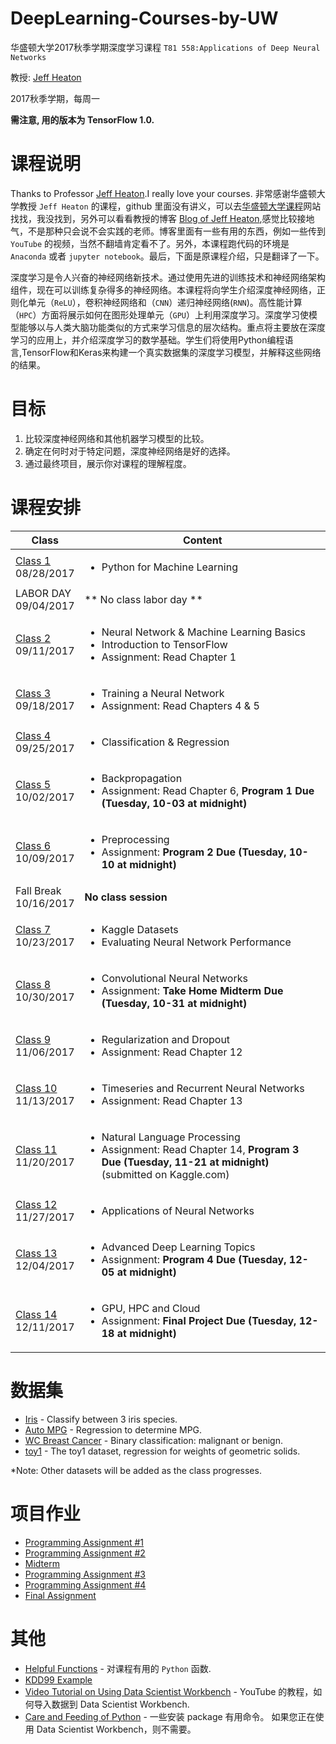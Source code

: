 # DeepLearning-Courses-by-UW
华盛顿大学2017秋季学期深度学习课程 `T81 558:Applications of Deep Neural Networks` 

教授: [Jeff Heaton](https://sites.wustl.edu/jeffheaton/)

2017秋季学期，每周一

**需注意, 用的版本为 TensorFlow 1.0.**

# 课程说明

Thanks to Professor [Jeff Heaton](https://sites.wustl.edu/jeffheaton/).I really love your courses.
非常感谢华盛顿大学教授 `Jeff Heaton` 的课程，github 里面没有讲义，可以去[华盛顿大学课程](https://sites.wustl.edu/jeffheaton/t81-558)网站找找，我没找到，另外可以看看教授的博客 [Blog of Jeff Heaton](http://www.heatonresearch.com/jeff/),感觉比较接地气，不是那种只会说不会实践的老师。博客里面有一些有用的东西，例如一些传到 `YouTube` 的视频，当然不翻墙肯定看不了。另外，本课程跑代码的环境是 `Anaconda` 或者 `jupyter notebook`。最后，下面是原课程介绍，只是翻译了一下。

深度学习是令人兴奋的神经网络新技术。通过使用先进的训练技术和神经网络架构组件，现在可以训练复杂得多的神经网络。本课程将向学生介绍深度神经网络，正则化单元（`ReLU`），卷积神经网络和（`CNN`）递归神经网络(`RNN`)。高性能计算（`HPC`）方面将展示如何在图形处理单元（`GPU`）上利用深度学习。深度学习使模型能够以与人类大脑功能类似的方式来学习信息的层次结构。重点将主要放在深度学习的应用上，并介绍深度学习的数学基础。学生们将使用Python编程语言,TensorFlow和Keras来构建一个真实数据集的深度学习模型，并解释这些网络的结果。

# 目标
1. 比较深度神经网络和其他机器学习模型的比较。
2. 确定在何时对于特定问题，深度神经网络是好的选择。
3. 通过最终项目，展示你对课程的理解程度。

# 课程安排

Class|Content
---|---
[Class 1](https://github.com/youngxiao/DeepLearning-Courses-by-UW/blob/master/t81_558_class1_intro_python.ipynb)<br>08/28/2017 | <ul><li>Python for Machine Learning</ul>
LABOR DAY<br>09/04/2017 | ** No class labor day **
[Class 2](https://github.com/youngxiao/DeepLearning-Courses-by-UW/blob/master/t81_558_class2_tensor_flow.ipynb)<br>09/11/2017 | <ul><li>Neural Network & Machine Learning Basics<li>Introduction to TensorFlow<li>Assignment: Read Chapter 1</ul>
[Class 3](https://github.com/youngxiao/DeepLearning-Courses-by-UW/blob/master/t81_558_class3_training.ipynb)<br>09/18/2017 | <ul><li>Training a Neural Network<li>Assignment: Read Chapters 4 & 5</ul>
[Class 4](https://github.com/youngxiao/DeepLearning-Courses-by-UW/blob/master/t81_558_class4_class_reg.ipynb)<br>09/25/2017 | <ul><li>Classification & Regression</ul>
[Class 5](https://github.com/youngxiao/DeepLearning-Courses-by-UW/blob/master/t81_558_class5_backpropagation.ipynb)<br>10/02/2017 | <ul><li>Backpropagation<li>Assignment: Read Chapter 6, <b>Program 1 Due (Tuesday, 10-03 at midnight)</b></ul>
[Class 6](https://github.com/youngxiao/DeepLearning-Courses-by-UW/blob/master/t81_558_class6_preprocessing.ipynb)<br>10/09/2017 | <ul><li>Preprocessing<li>Assignment: <b>Program 2 Due (Tuesday, 10-10 at midnight)</b></ul>
Fall Break<br>10/16/2017 | **No class session**
[Class 7](https://github.com/youngxiao/DeepLearning-Courses-by-UW/blob/master/t81_558_class7_kaggle.ipynb)<br>10/23/2017 | <ul><li>Kaggle Datasets<li>Evaluating Neural Network Performance</ul>
[Class 8](https://github.com/youngxiao/DeepLearning-Courses-by-UW/blob/master/t81_558_class8_cnn.ipynb)<br>10/30/2017 | <ul><li>Convolutional Neural Networks<li>Assignment: <b>Take Home Midterm Due (Tuesday, 10-31 at midnight)</b></ul>
[Class 9](https://github.com/youngxiao/DeepLearning-Courses-by-UW/blob/master/t81_558_class9_regularization.ipynb)<br>11/06/2017 | <ul><li>Regularization and Dropout<li>Assignment: Read Chapter 12</ul>
[Class 10](https://github.com/youngxiao/DeepLearning-Courses-by-UW/blob/master/t81_558_class10_lstm.ipynb)<br>11/13/2017 | <ul><li>Timeseries and Recurrent Neural Networks<li>Assignment: Read Chapter 13</ul>
[Class 11](https://github.com/youngxiao/DeepLearning-Courses-by-UW/blob/master/t81_558_class11_nlp.ipynb)<br>11/20/2017 | <ul><li>Natural Language Processing<li>Assignment: Read Chapter 14, <b>Program 3 Due (Tuesday, 11-21 at midnight)</b> (submitted on Kaggle.com)</b></ul>
[Class 12](https://github.com/youngxiao/DeepLearning-Courses-by-UW/blob/master/t81_558_class12_app.ipynb)<br>11/27/2017 | <ul><li>Applications of Neural Networks </ul>
[Class 13](https://github.com/youngxiao/DeepLearning-Courses-by-UW/blob/master/t81_558_class13_other.ipynb)<br>12/04/2017 | <ul><li>Advanced Deep Learning Topics<li>Assignment: <b>Program 4 Due (Tuesday, 12-05 at midnight)</b></ul>
[Class 14](https://github.com/youngxiao/DeepLearning-Courses-by-UW/blob/master/t81_558_class14_aws.ipynb)<br>12/11/2017 | <ul><li>GPU, HPC and Cloud<li>Assignment: <b>Final Project Due (Tuesday, 12-18 at midnight)</b></ul>

# 数据集

* [Iris](https://github.com/youngxiao/DeepLearning-Courses-by-UW/blob/master/datasets_iris.ipynb) - Classify between 3 iris species.
* [Auto MPG](https://github.com/youngxiao/DeepLearning-Courses-by-UW/blob/master/datasets_mpg.ipynb) - Regression to determine MPG.
* [WC Breast Cancer](https://github.com/youngxiao/DeepLearning-Courses-by-UW/blob/master/datasets_wcbc.ipynb) - Binary classification: malignant or benign.
* [toy1](https://github.com/youngxiao/DeepLearning-Courses-by-UW/blob/master/datasets_toy1.ipynb) - The toy1 dataset, regression for weights of geometric solids.

*Note: Other datasets will be added as the class progresses.

# 项目作业

* [Programming Assignment #1](https://github.com/youngxiao/DeepLearning-Courses-by-UW/tree/master/pdf/UW_DP_项目作业1.pdf)
* [Programming Assignment #2](https://github.com/youngxiao/DeepLearning-Courses-by-UW/tree/master/pdf/UW_DP_项目作业2.pdf)
* [Midterm](https://github.com/youngxiao/DeepLearning-Courses-by-UW/tree/master/pdf/UW_DP_期中作业.pdf)
* [Programming Assignment #3](https://github.com/youngxiao/DeepLearning-Courses-by-UW/tree/master/pdf/UW_DP_项目作业3.pdf) 
* [Programming Assignment #4](https://github.com/youngxiao/DeepLearning-Courses-by-UW/tree/master/pdf/UW_DP_项目作业4.pdf)
* [Final Assignment](https://github.com/youngxiao/DeepLearning-Courses-by-UW/tree/master/pdf/UW_DP_期末作业.pdf)

# 其他

* [Helpful Functions](https://github.com/youngxiao/DeepLearning-Courses-by-UW/blob/master/jeffs_helpful.ipynb) - 对课程有用的 `Python` 函数.
* [KDD99 Example](https://github.com/youngxiao/DeepLearning-Courses-by-UW/blob/master/tf_kdd99.ipynb)
* [Video Tutorial on Using Data Scientist Workbench](https://www.youtube.com/watch?v=9r6ZfZm9nmI) - YouTube 的教程，如何导入数据到 Data Scientist Workbench.
* [Care and Feeding of Python](http://www.heatonresearch.com/content/python_care.html) - 一些安装 package 有用命令。 如果您正在使用 Data Scientist Workbench，则不需要。
